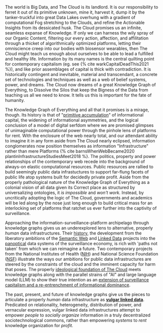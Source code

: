 The world is Big Data, and The Cloud is its landlord. It is our responsibility to ferret it out of its primitive unknown, mine it, harvest it, dump it by the tanker-truckful into great Data Lakes overhung with a gradient of computational Fog stretching to the Clouds, and refine the Actionable Insights from its dessicated husk. The Cloud promises us an infinite, seamless expanse of Knowledge. If only we can harness the wily spray of our Organic Content, filtering our every action, affection, and affilitation through a thicket of algorithmically optimized platforms, letting their omniscience creep into our bodies with biosensor wearables, then The Cloud might teach us enough about ourselves to be able to lead a fulfilled and healthy life. Information by its many names is the central quilting point for contemporary capitalism (eg. see {% cite warkCapitalDeadThis2021 %}), and like prior assemblages of capital is thick with contradiction. It is historically contingent and inevitable, material and transcendant, a concrete set of technologies and techniques as well as a web of belief systems, power, and dreams. The Cloud now dreams of a great Knowledge Graph of Everything, to Dissolve the Silos that keep the Bigness of the Data from teaching us all we need to know. It tells us this is important for the fate of humanity. 

The Knowledge Graph of Everything and all that it promises is a mirage, though. Its history is that of "[primitive accumulation](https://en.wikipedia.org/wiki/Primitive_accumulation_of_capital)" of informational capital, the widening of informational asymmetries, and the logical conclusion of a model of digital serfdom where we are promised glimpses of unimaginable computational power through the pinhole lens of platforms for rent. With the enclosure of the web nearly total, and our attendant ability to imagine it in any form aside from The Cloud nearly eclipsed, information conglomerates now position themselves as information "Infrastructure" rather than mere Platforms {% cite barnsWhenWebBecame2020 plantinInfrastructureStudiesMeet2018 %}. The politics, property and power relationships of the contemporary web recede into the background of always-on elastic computational resources. Public resources are rallied to build seemingly public data infrastuctures to support far-flung facets of public life atop systems built for decidedly private profit. Aside from the properly pathological nature of the Knowledge Graph of Everything as a colonial vision of all data given its Correct place as structured by universalizing ontologies, it *is impossible* and *won't work.* Instead, by uncritically adopting the logic of The Cloud, governments and academics will be led along by the nose just long enough to build critical mass for an interlocking set of platforms that ratchet us ever further into the captivity of surveillance.

Approaching the information-surveillance-platform archipelago through knowledge graphs gives us an underexplored lens to alternative, properly *human* data infrastructures. Their [history](#knowledge-graphs-a-backbone-in-the-surveillance-economy), the development from the liberatory ambitions of the [Semantic Web](#semantic-web-priesthoods) and [Linked Data](#linked-data-platforms) projects into the [panoptical](#knowledge-graphs-panoptica) data systems of the surveillance economy, is rich with 'paths not taken' from which we can reimagine a future. Two contemporary projects from the National Institutes of Health ([NIH](#nih-the-biomedical-translator)) and National Science Foundation ([NSF](#nsf-open-knowledge-network)) illustrate the ways our ambitions for public data infrastructures are steered by the constraints of the cloud and the imminent capacity for harm that poses. The properly [ideological foundation of The Cloud](#the-cloud-orthodoxy) meets knowledge graphs along with the parallel strains of "AI" and large language model (LLM) to show their true intention as an [extension of surveillance capitalism and a re-entrenchment of informational dominance](#the-near-future-of-surveillance-capitalism-knowledge-graphs-get-chatbots).

The past, present, and future of knowledge graphs give us the pieces to articulate a properly *human* data infrastructure as [**vulgar linked data**](#vulgar-linked-data). Predicated on relationality, heterogeneity, distribution of power, and vernacular expression, vulgar linked data infrastructures attempt to empower *people* to *socially organize* information in a truly decentralized sociotechnological commons, rather than empowering *systems* to *rent* knowledge organization for *profit.*